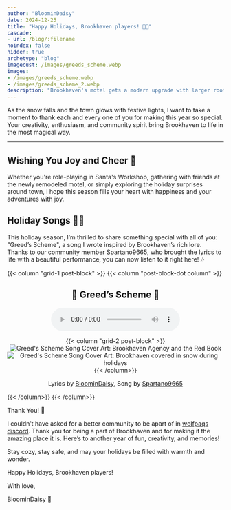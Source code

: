 ```yaml
---
author: "BloominDaisy"
date: 2024-12-25
title: "Happy Holidays, Brookhaven players! 🎄✨"
cascade:
- url: /blog/:filename
noindex: false
hidden: true
archetype: "blog"
imagecust: /images/greeds_scheme.webp
images:
- /images/greeds_scheme.webp
- /images/greeds_scheme_2.webp
description: "Brookhaven's motel gets a modern upgrade with larger rooms, a pool, and exciting new features."
---
```



As the snow falls and the town glows with festive lights, I want to take a moment to thank each and every one of you for making this year so special. Your creativity, enthusiasm, and community spirit bring Brookhaven to life in the most magical way.

---

## Wishing You Joy and Cheer 🌟

Whether you're role-playing in Santa's Workshop, gathering with friends at the newly remodeled motel, or simply exploring the holiday surprises around town, I hope this season fills your heart with happiness and your adventures with joy.

## Holiday Songs 🎁🎅

This holiday season, I’m thrilled to share something special with all of you: "Greed’s Scheme", a song I wrote inspired by Brookhaven’s rich lore. Thanks to our community member Spartano9665, who brought the lyrics to life with a beautiful performance, you can now listen to it right here! 🎶

{{< column "grid-1 post-block" >}}
{{< column "post-block-dot column" >}}
<center>

## 🎵 Greed’s Scheme 🎵
<audio controls>
  <source src="/images/greeds_scheme.mp3" type="audio/mpeg" />
  <source src="/images/greeds_scheme.ogg" type="audio/ogg" />
</audio>

{{< column "grid-2 post-block" >}}
![Greed's Scheme Song Cover Art: Brookhaven Agency and the Red Book](/images/greeds_scheme.webp?width=200px)
![Greed's Scheme Song Cover Art: Brookhaven covered in snow during holidays](/images/greeds_scheme_2.webp?width=200px)
{{< /column>}}

Lyrics by [BloominDaisy](/about/),
Song by [Spartano9665](https://discord.com/channels/482308357248647177/870010373976236052/1321477004436049970)

</center>

{{< /column>}}
{{< /column>}}



Thank You! 💜

I couldn’t have asked for a better community to be apart of in [wolfpaqs discord](https://discord.gg/wolfpaqgames). Thank you for being a part of Brookhaven and for making it the amazing place it is. Here’s to another year of fun, creativity, and memories!

Stay cozy, stay safe, and may your holidays be filled with warmth and wonder.

Happy Holidays, Brookhaven players!

With love,

BloominDaisy 💜